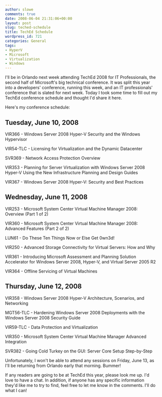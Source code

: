 ```yaml
---
author: slowe
comments: true
date: 2008-06-04 21:31:06+00:00
layout: post
slug: teched-schedule
title: TechEd Schedule
wordpress_id: 721
categories: General
tags:
- HyperV
- Microsoft
- Virtualization
- Windows
---
```


I'll be in Orlando next week attending TechEd 2008 for IT Professionals, the second half of Microsoft's big technical conference. It was split this year into a developers' conference, running this week, and an IT professionals' conference that is slated for next week. Today I took some time to fill out my TechEd conference schedule and thought I'd share it here.

Here's my conference schedule:

## Tuesday, June 10, 2008

VIR366 - Windows Server 2008 Hyper-V Security and the Windows Hypervisor  

VIR54-TLC - Licensing for Virtualization and the Dynamic Datacenter  

SVR369 - Network Access Protection Overview  

VIR353 - Planning for Server Virtualization with Windows Server 2008 Hyper-V Using the New Infrastructure Planning and Design Guides  

VIR367 - Windows Server 2008 Hyper-V: Security and Best Practices

## Wednesday, June 11, 2008

VIR253 - Microsoft System Center Virtual Machine Manager 2008: Overview (Part 1 of 2)  

VIR360 - Microsoft System Center Virtual Machine Manager 2008: Advanced Features (Part 2 of 2)  

LUN61 - Do These Ten Things Now or Else Get 0wn3d!  

VIR250 - Advanced Storage Connectivity for Virtual Servers: How and Why  

VIR361 - Introducing Microsoft Assessment and Planning Solution Accelerator for Windows Server 2008, Hyper-V, and Virtual Server 2005 R2  

VIR364 - Offline Servicing of Virtual Machines

## Thursday, June 12, 2008

VIR358 - Windows Server 2008 Hyper-V Architecture, Scenarios, and Networking  

MGT56-TLC - Hardening Windows Server 2008 Deployments with the Windows Server 2008 Security Guide  

VIR59-TLC - Data Protection and Virtualization  

VIR350 - Microsoft System Center Virtual Machine Manager Advanced Integration  

SVR382 - Going Cold Turkey on the GUI: Server Core Setup Step-by-Step

Unfortunately, I won't be able to attend any sessions on Friday, June 13, as I'll be returning from Orlando early that morning. Bummer!

If any readers are going to be at TechEd this year, please look me up. I'd love to have a chat. In addition, if anyone has any specific information they'd like me to try to find, feel free to let me know in the comments. I'll do what I can!
